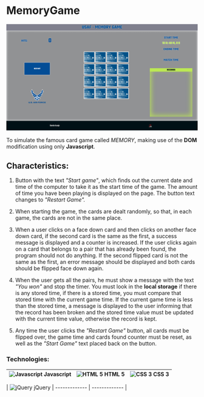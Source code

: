 # MemoryGame

![MemoryGame](./IMG/forREADME/p5-card.png "MemoryGame")

To simulate the famous card game called *MEMORY*, making use of the **DOM** modification using only **Javascript**.

## Characteristics:

1. Button with the text *"Start game"*, which finds out the current date and time of the computer to take it as the start time of the game. The amount of time you have been playing is displayed on the page. The button text changes to *"Restart Game".*

2. When starting the game, the cards are dealt randomly, so that, in each game, the cards are not in the same place.

3. When a user clicks on a face down card and then clicks on another face down card, if the second card is the same as the first, a success message is displayed and a counter is increased. If the user clicks again on a card that belongs to a pair that has already been found, the program should not do anything. If the second flipped card is not the same as the first, an error message should be displayed and both cards should be flipped face down again.

4. When the user gets all the pairs, he must show a message with the text *"You won"* and stop the timer. You must look in the **local storage** if there is any stored time, if there is a stored time, you must compare that stored time with the current game time. If the current game time is less than the stored time, a message is displayed to the user informing that the record has been broken and the stored time value must be updated with the current time value, otherwise the record is kept.

5. Any time the user clicks the *"Restart Game"* button, all cards must be flipped over, the game time and cards found counter must be reset, as well as the *"Start Game"* text placed back on the button.

### Technologies:
                    
| ![Javascript](https://i.imgur.com/VLepSKY.png "Javascript") Javascript | ![HTML 5](https://i.imgur.com/QmbHEsR.png "HTML 5") HTML 5 | ![CSS 3](https://i.imgur.com/O6lJ8iB.png "CSS 3") CSS 3
| ------------- | ------------- | ------------- |

| ![jQuery](https://i.imgur.com/EUYnMSA.png "jQuery") jQuery
| ------------- | ------------- |